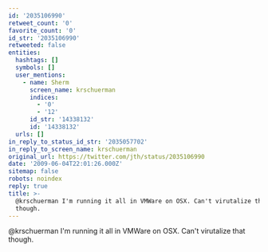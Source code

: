 ```yaml
---
id: '2035106990'
retweet_count: '0'
favorite_count: '0'
id_str: '2035106990'
retweeted: false
entities:
  hashtags: []
  symbols: []
  user_mentions:
    - name: Sherm
      screen_name: krschuerman
      indices:
        - '0'
        - '12'
      id_str: '14338132'
      id: '14338132'
  urls: []
in_reply_to_status_id_str: '2035057702'
in_reply_to_screen_name: krschuerman
original_url: https://twitter.com/jth/status/2035106990
date: '2009-06-04T22:01:26.000Z'
sitemap: false
robots: noindex
reply: true
title: >-
  @krschuerman I'm running it all in VMWare on OSX. Can't virutalize that
  though.
---
```


@krschuerman I'm running it all in VMWare on OSX. Can't virutalize that though.